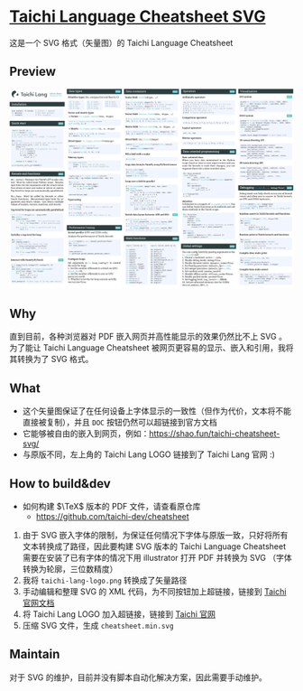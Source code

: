 # [Taichi Language Cheatsheet SVG](https://shao.fun/taichi-cheatsheet-svg/)

这是一个 SVG 格式（矢量图）的 Taichi Language Cheatsheet
## Preview

<div align="center">

![cheatsheet](./svg/cheatsheet.min.svg)

</div>

## Why

直到目前，各种浏览器对 PDF 嵌入网页并高性能显示的效果仍然比不上 SVG 。为了能让 Taichi Language Cheatsheet 被网页更容易的显示、嵌入和引用，我将其转换为了 SVG 格式。

## What

- 这个矢量图保证了在任何设备上字体显示的一致性（但作为代价，文本将不能直接被复制），并且 `DOC` 按钮仍然可以超链接到官方文档
- 它能够被自由的嵌入到网页，例如：https://shao.fun/taichi-cheatsheet-svg/
- 与原版不同，左上角的 Taichi Lang LOGO 链接到了 Taichi Lang 官网 :)

## How to build&dev

- 如何构建 $\TeX$ 版本的 PDF 文件，请查看原仓库
  - https://github.com/taichi-dev/cheatsheet

1. 由于 SVG 嵌入字体的限制，为保证任何情况下字体与原版一致，只好将所有文本转换成了路径，因此要构建 SVG 版本的 Taichi Language Cheatsheet 需要在安装了已有字体的情况下用 illustrator 打开 PDF 并转换为 SVG （字体转换为轮廓，三位数精度）
2. 我将 `taichi-lang-logo.png` 转换成了矢量路径
3. 手动编辑和整理 SVG 的 XML 代码，为不同按钮加上超链接，链接到 [Taichi 官网文档](https://docs.taichi-lang.org/)
4. 将 Taichi Lang LOGO 加入超链接，链接到 [Taichi 官网](https://taichi-lang.org/)
5. 压缩 SVG 文件，生成 `cheatsheet.min.svg`

## Maintain

对于 SVG 的维护，目前并没有脚本自动化解决方案，因此需要手动维护。